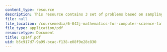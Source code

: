 ```yaml
---
content_type: resource
description: This resource contains 3 set of problems based on sampling and confidence.
file: null
file_location: /coursemedia/6-042j-mathematics-for-computer-science-fall-2005/b5c917d79a99bcacf138e08f9e28c830_cp14f.pdf
file_type: application/pdf
resourcetype: Document
title: cp14f.pdf
uid: b5c917d7-9a99-bcac-f138-e08f9e28c830
---
```


